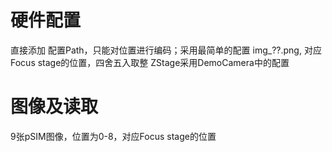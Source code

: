 # 硬件配置
直接添加
配置Path，只能对位置进行编码；采用最简单的配置
img_??.png, 对应Focus stage的位置，四舍五入取整
ZStage采用DemoCamera中的配置

# 图像及读取
9张pSIM图像，位置为0-8，对应Focus stage的位置